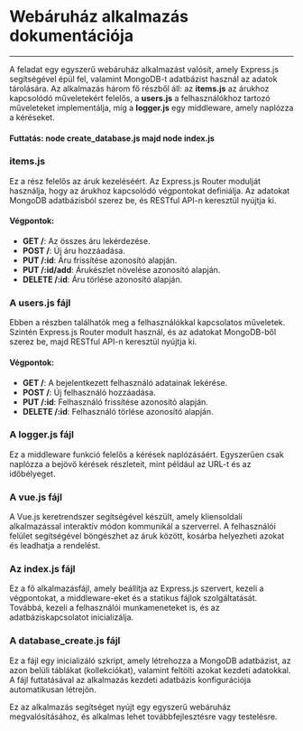 # Webáruház alkalmazás dokumentációja
-----------------------------------

A feladat egy egyszerű webáruház alkalmazást valósít, amely Express.js segítségével épül fel, valamint MongoDB-t adatbázist használ az adatok tárolására.
Az alkalmazás három fő részből áll: az **items.js** az árukhoz kapcsolódó műveletekért felelős, a **users.js** a felhasználókhoz tartozó műveleteket implementálja, míg a **logger.js** egy middleware, amely naplózza a kéréseket.
#### Futtatás: node create_database.js majd node index.js

### **items.js**

Ez a rész felelős az áruk kezeléséért. Az Express.js Router modulját használja, hogy az árukhoz kapcsolódó végpontokat definiálja. Az adatokat MongoDB adatbázisból szerez be, és RESTful API-n keresztül nyújtja ki.

#### Végpontok:

*   **GET /**: Az összes áru lekérdezése.
*   **POST /**: Új áru hozzáadása.
*   **PUT /:id**: Áru frissítése azonosító alapján.
*   **PUT /:id/add**: Árukészlet növelése azonosító alapján.
*   **DELETE /:id**: Áru törlése azonosító alapján.

### A **users.js** fájl

Ebben a részben találhatók meg a felhasználókkal kapcsolatos műveletek. Szintén Express.js Router modult használ, és az adatokat MongoDB-ből szerez be, majd RESTful API-n keresztül nyújtja ki.

#### Végpontok:

*   **GET /**: A bejelentkezett felhasználó adatainak lekérése.
*   **POST /**: Új felhasználó hozzáadása.
*   **PUT /:id**: Felhasználó frissítése azonosító alapján.
*   **DELETE /:id**: Felhasználó törlése azonosító alapján.

### A **logger.js** fájl

Ez a middleware funkció felelős a kérések naplózásáért. Egyszerűen csak naplózza a bejövő kérések részleteit, mint például az URL-t és az időbélyeget.

### A **vue.js** fájl

A Vue.js keretrendszer segítségével készült, amely kliensoldali alkalmazással interaktív módon kommunikál a szerverrel. A felhasználói felület segítségével böngészhet az áruk között, kosárba helyezheti azokat és leadhatja a rendelést.

### Az **index.js** fájl

Ez a fő alkalmazásfájl, amely beállítja az Express.js szervert, kezeli a végpontokat, a middleware-eket és a statikus fájlok szolgáltatását. Továbbá, kezeli a felhasználói munkameneteket is, és az adatbáziskapcsolatot inicializálja.

### A **database\_create.js** fájl

Ez a fájl egy inicializáló szkript, amely létrehozza a MongoDB adatbázist, az azon belüli táblákat (kollekciókat), valamint feltölti azokat kezdeti adatokkal. A fájl futtatásával az alkalmazás kezdeti adatbázis konfigurációja automatikusan létrejön.

Ez az alkalmazás segítséget nyújt egy egyszerű webáruház megvalósításához, és alkalmas lehet továbbfejlesztésre vagy testelésre.
